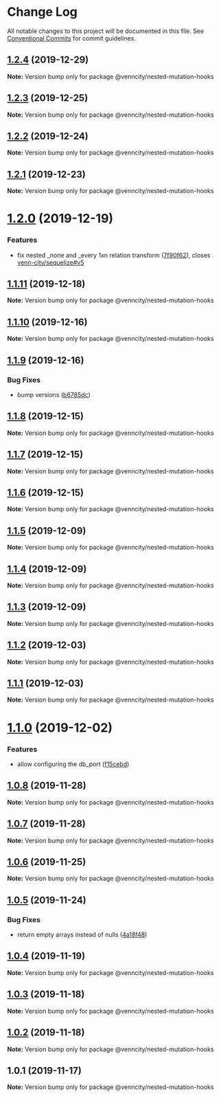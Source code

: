 # Change Log

All notable changes to this project will be documented in this file.
See [Conventional Commits](https://conventionalcommits.org) for commit guidelines.

## [1.2.4](https://github.com/venn-city/graphql-clou/compare/@venncity/nested-mutation-hooks@1.2.3...@venncity/nested-mutation-hooks@1.2.4) (2019-12-29)

**Note:** Version bump only for package @venncity/nested-mutation-hooks





## [1.2.3](https://github.com/venn-city/graphql-clou/compare/@venncity/nested-mutation-hooks@1.2.2...@venncity/nested-mutation-hooks@1.2.3) (2019-12-25)

**Note:** Version bump only for package @venncity/nested-mutation-hooks





## [1.2.2](https://github.com/venn-city/graphql-clou/compare/@venncity/nested-mutation-hooks@1.2.1...@venncity/nested-mutation-hooks@1.2.2) (2019-12-24)

**Note:** Version bump only for package @venncity/nested-mutation-hooks





## [1.2.1](https://github.com/venn-city/graphql-clou/compare/@venncity/nested-mutation-hooks@1.2.0...@venncity/nested-mutation-hooks@1.2.1) (2019-12-23)

**Note:** Version bump only for package @venncity/nested-mutation-hooks





# [1.2.0](https://github.com/venn-city/graphql-clou/compare/@venncity/nested-mutation-hooks@1.1.11...@venncity/nested-mutation-hooks@1.2.0) (2019-12-19)


### Features

* fix nested _none and _every 1xn relation transform ([7f90f62](https://github.com/venn-city/graphql-clou/commit/7f90f62caa80e3e590ba4e871819736c136c09e7)), closes [venn-city/sequelize#v5](https://github.com/venn-city/sequelize/issues/v5)





## [1.1.11](https://github.com/venn-city/graphql-clou/compare/@venncity/nested-mutation-hooks@1.1.10...@venncity/nested-mutation-hooks@1.1.11) (2019-12-18)

**Note:** Version bump only for package @venncity/nested-mutation-hooks





## [1.1.10](https://github.com/venn-city/graphql-clou/compare/@venncity/nested-mutation-hooks@1.1.9...@venncity/nested-mutation-hooks@1.1.10) (2019-12-16)

**Note:** Version bump only for package @venncity/nested-mutation-hooks





## [1.1.9](https://github.com/venn-city/graphql-clou/compare/@venncity/nested-mutation-hooks@1.1.8...@venncity/nested-mutation-hooks@1.1.9) (2019-12-16)


### Bug Fixes

* bump versions ([b6785dc](https://github.com/venn-city/graphql-clou/commit/b6785dc9b12952946cfaebeb8256eb43a4ba99dc))





## [1.1.8](https://github.com/venn-city/graphql-clou/compare/@venncity/nested-mutation-hooks@1.1.7...@venncity/nested-mutation-hooks@1.1.8) (2019-12-15)

**Note:** Version bump only for package @venncity/nested-mutation-hooks





## [1.1.7](https://github.com/venn-city/graphql-clou/compare/@venncity/nested-mutation-hooks@1.1.6...@venncity/nested-mutation-hooks@1.1.7) (2019-12-15)

**Note:** Version bump only for package @venncity/nested-mutation-hooks





## [1.1.6](https://github.com/venn-city/graphql-clou/compare/@venncity/nested-mutation-hooks@1.1.5...@venncity/nested-mutation-hooks@1.1.6) (2019-12-15)

**Note:** Version bump only for package @venncity/nested-mutation-hooks





## [1.1.5](https://github.com/venn-city/graphql-clou/compare/@venncity/nested-mutation-hooks@1.1.4...@venncity/nested-mutation-hooks@1.1.5) (2019-12-09)

**Note:** Version bump only for package @venncity/nested-mutation-hooks





## [1.1.4](https://github.com/venn-city/graphql-clou/compare/@venncity/nested-mutation-hooks@1.1.3...@venncity/nested-mutation-hooks@1.1.4) (2019-12-09)

**Note:** Version bump only for package @venncity/nested-mutation-hooks





## [1.1.3](https://github.com/venn-city/graphql-clou/compare/@venncity/nested-mutation-hooks@1.1.2...@venncity/nested-mutation-hooks@1.1.3) (2019-12-09)

**Note:** Version bump only for package @venncity/nested-mutation-hooks





## [1.1.2](https://github.com/venn-city/graphql-clou/compare/@venncity/nested-mutation-hooks@1.1.1...@venncity/nested-mutation-hooks@1.1.2) (2019-12-03)

**Note:** Version bump only for package @venncity/nested-mutation-hooks





## [1.1.1](https://github.com/venn-city/graphql-clou/compare/@venncity/nested-mutation-hooks@1.1.0...@venncity/nested-mutation-hooks@1.1.1) (2019-12-03)

**Note:** Version bump only for package @venncity/nested-mutation-hooks





# [1.1.0](https://github.com/venn-city/graphql-clou/compare/@venncity/nested-mutation-hooks@1.0.8...@venncity/nested-mutation-hooks@1.1.0) (2019-12-02)


### Features

* allow configuring the db_port ([f15cebd](https://github.com/venn-city/graphql-clou/commit/f15cebd047aa32aeab400a08c2ed82cff5b60b1c))





## [1.0.8](https://github.com/venn-city/graphql-clou/compare/@venncity/nested-mutation-hooks@1.0.7...@venncity/nested-mutation-hooks@1.0.8) (2019-11-28)

**Note:** Version bump only for package @venncity/nested-mutation-hooks





## [1.0.7](https://github.com/venn-city/graphql-clou/compare/@venncity/nested-mutation-hooks@1.0.6...@venncity/nested-mutation-hooks@1.0.7) (2019-11-28)

**Note:** Version bump only for package @venncity/nested-mutation-hooks





## [1.0.6](https://github.com/venn-city/graphql-clou/compare/@venncity/nested-mutation-hooks@1.0.5...@venncity/nested-mutation-hooks@1.0.6) (2019-11-25)

**Note:** Version bump only for package @venncity/nested-mutation-hooks





## [1.0.5](https://github.com/venn-city/graphql-clou/compare/@venncity/nested-mutation-hooks@1.0.4...@venncity/nested-mutation-hooks@1.0.5) (2019-11-24)


### Bug Fixes

* return empty arrays instead of nulls ([4a18f48](https://github.com/venn-city/graphql-clou/commit/4a18f48730fea6f2ecd8f96fe9f475ecff77f61a))





## [1.0.4](https://github.com/venn-city/graphql-clou/compare/@venncity/nested-mutation-hooks@1.0.3...@venncity/nested-mutation-hooks@1.0.4) (2019-11-19)

**Note:** Version bump only for package @venncity/nested-mutation-hooks





## [1.0.3](https://github.com/venn-city/graphql-clou/compare/@venncity/nested-mutation-hooks@1.0.2...@venncity/nested-mutation-hooks@1.0.3) (2019-11-18)

**Note:** Version bump only for package @venncity/nested-mutation-hooks





## [1.0.2](https://github.com/venn-city/graphql-clou/compare/@venncity/nested-mutation-hooks@1.0.1...@venncity/nested-mutation-hooks@1.0.2) (2019-11-18)

**Note:** Version bump only for package @venncity/nested-mutation-hooks





## 1.0.1 (2019-11-17)

**Note:** Version bump only for package @venncity/nested-mutation-hooks
